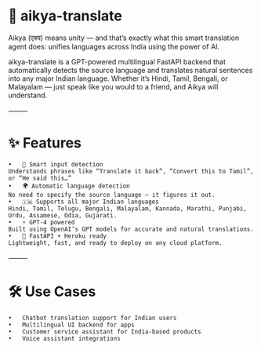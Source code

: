 # 🪷 aikya-translate

Aikya (एक्य) means unity — and that’s exactly what this smart translation agent does: unifies languages across India using the power of AI.

aikya-translate is a GPT-powered multilingual FastAPI backend that automatically detects the source language and translates natural sentences into any major Indian language. Whether it’s Hindi, Tamil, Bengali, or Malayalam — just speak like you would to a friend, and Aikya will understand.

⸻

# ✨ Features
	•	🧠 Smart input detection
    Understands phrases like “Translate it back”, “Convert this to Tamil”, or “He said this…”
	•	🌍 Automatic language detection
    No need to specify the source language — it figures it out.
	•	🇮🇳 Supports all major Indian languages
    Hindi, Tamil, Telugu, Bengali, Malayalam, Kannada, Marathi, Punjabi, Urdu, Assamese, Odia, Gujarati.
	•	⚡ GPT-4 powered
    Built using OpenAI’s GPT models for accurate and natural translations.
	•	🚀 FastAPI + Heroku ready
    Lightweight, fast, and ready to deploy on any cloud platform.

⸻

# 🛠 Use Cases
	•	Chatbot translation support for Indian users
	•	Multilingual UI backend for apps
	•	Customer service assistant for India-based products
	•	Voice assistant integrations

